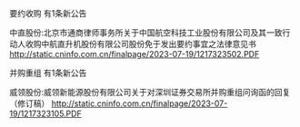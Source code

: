 要约收购 有1条新公告 

中直股份:北京市通商律师事务所关于中国航空科技工业股份有限公司及其一致行动人收购中航直升机股份有限公司股份免于发出要约事宜之法律意见书 http://static.cninfo.com.cn/finalpage/2023-07-19/1217323502.PDF 

并购重组 有1条新公告 

威领股份:威领新能源股份有限公司关于对深圳证券交易所并购重组问询函的回复（修订稿） http://static.cninfo.com.cn/finalpage/2023-07-19/1217323105.PDF 

